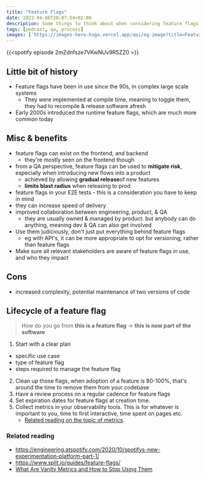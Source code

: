 ```yaml
---
title: "Feature Flags"
date: 2023-04-06T20:07:54+02:00
description: Some things to think about when considering feature flags
tags: [podcast, qa, process]
images: ['https://images-here-hugo.vercel.app/api/og-image?title=Feature%20Flags']
---
```



{{<spotify episode 2mZdnfsze7VKwNUv9R5ZZ0 >}}

## Little bit of history
- Feature flags have been in use since the 90s, in complex large scale systems
  - They were implemented at compile time, meaning to toggle them, they had to recompile & release software afresh
- Early 2000s introduced the runtime feature flags, which are much more common today

## Misc & benefits
- feature flags can exist on the frontend, and backend
  - they're mostly seen on the frontend though
- from a QA perspective, feature flags can be used to **mitigate risk**, especially when introducing new flows into a product
  - achieved by allowing **gradual release**of new features
  - **limits blast radius** when releasing to prod
- feature flags in your E2E tests - this is a consideration you have to keep in mind
- they can increase speed of delivery
- improved collaboration between engineering, product, & QA
  - they are usually owned & managed by product. but anybody can do anything, meaning dev & QA can also get involved
- Use them judiciously, don't just put everything behind feature flags
  - eg with API's, it can be more appropriate to opt for versioning, rather than feature flags
- Make sure all relevant stakeholders are aware of feature flags in use, and who they impact

## Cons
- increased complexity, potential maintenance of two versions of code

## Lifecycle of a feature flag
> How do you go from **this is a feature flag** -> **this is now part of the software**

1. Start with a clear plan
  - specific use case
  - type of feature flag
  - steps required to manage the feature flag
2. Clean up those flags, when adoption of a feature is 80-100%, that's around the time to remove them from your codebase
3. Have a review process on a regular cadence for feature flags
4. Set expiration dates for feature flags at creation time.
5. Collect metrics in your observability tools. This is for whatever is important to you, time to first interactive, time spent on pages etc.
   - [Related reading on the topic of metrics](https://readwise.io/reader/shared/01gx3xxjdqd4dn0kftwb323pv3).

### Related reading
- https://engineering.atspotify.com/2020/10/spotifys-new-experimentation-platform-part-1/
- https://www.split.io/guides/feature-flags/
- [What Are Vanity Metrics and How to Stop Using Them](https://readwise.io/reader/shared/01gx3xxjdqd4dn0kftwb323pv3)